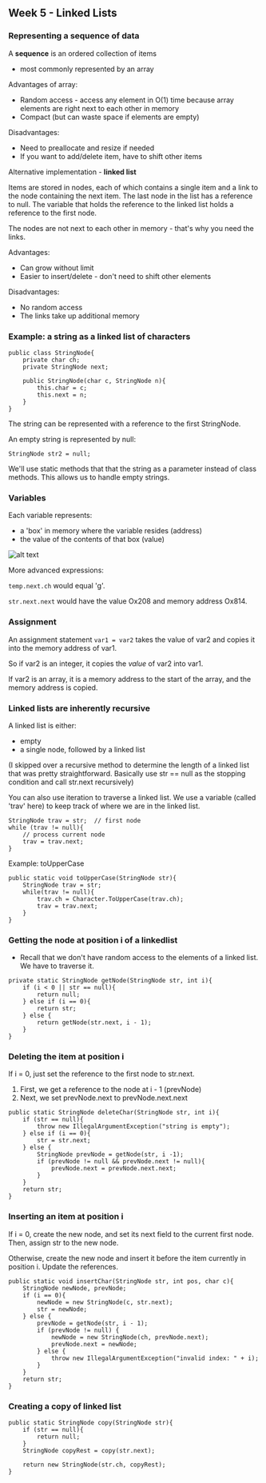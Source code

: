 ## Week 5 - Linked Lists

### Representing a sequence of data

A **sequence** is an ordered collection of items
- most commonly represented by an array

Advantages of array:
- Random access - access any element in O(1) time because array elements are right next to each other in memory
- Compact (but can waste space if elements are empty)

Disadvantages:
- Need to preallocate and resize if needed
- If you want to add/delete item, have to shift other items

Alternative implementation - **linked list**

Items are stored in nodes, each of which contains a single item and a link to the node containing the next item. The last node in the list has a reference to null. The variable that holds the reference to the linked list holds a reference to the first node.

The nodes are not next to each other in memory - that's why you need the links.

Advantages:
- Can grow without limit
- Easier to insert/delete - don't need to shift other elements

Disadvantages:
- No random access
- The links take up additional memory

### Example: a string as a linked list of characters

```
public class StringNode{
    private char ch;
    private StringNode next;

    public StringNode(char c, StringNode n){
        this.char = c;
        this.next = n;
    }
}
```
The string can be represented with a reference to the first StringNode.

An empty string is represented by null:

```StringNode str2 = null;```

We'll use static methods that that the string as a parameter instead of class methods. This allows us to handle empty strings.

### Variables

Each variable represents:
- a 'box' in memory where the variable resides (address)
- the value of the contents of that box (value)

![alt text](week5_screenshot_1.png "Screenshot from lecture")

More advanced expressions:

`temp.next.ch` would equal 'g'.

`str.next.next` would have the value Ox208 and memory address Ox814.

### Assignment

An assignment statement `var1 = var2` takes the value of var2 and copies it into the memory address of var1.

So if var2 is an integer, it copies the _value_ of var2 into var1.

If var2 is an array, it is a memory address to the start of the array, and the memory address is copied. 

### Linked lists are inherently recursive

A linked list is either:
- empty
- a single node, followed by a linked list

(I skipped over a recursive method to determine the length of a linked list that was pretty straightforward. Basically use str == null as the stopping condition and call str.next recursively)

You can also use iteration to traverse a linked list. We use a variable (called 'trav' here) to keep track of where we are in the linked list.

```
StringNode trav = str;  // first node
while (trav != null){
    // process current node
    trav = trav.next;
}
```

Example: toUpperCase

```
public static void toUpperCase(StringNode str){
    StringNode trav = str;
    while(trav != null){
        trav.ch = Character.ToUpperCase(trav.ch);
        trav = trav.next;
    }
}
```

### Getting the node at position i of a linkedlist
- Recall that we don't have random access to the elements of a linked list. We have to traverse it.

```
private static StringNode getNode(StringNode str, int i){
    if (i < 0 || str == null){
        return null;
    } else if (i == 0){
        return str;
    } else {
        return getNode(str.next, i - 1);
    }
}
```

### Deleting the item at position i
If i = 0, just set the reference to the first node to str.next.

1. First, we get a reference to the node at i - 1 (prevNode)
2. Next, we set prevNode.next to prevNode.next.next

```
public static StringNode deleteChar(StringNode str, int i){
    if (str == null){
        throw new IllegalArgumentException("string is empty");
    } else if (i == 0){
        str = str.next;
    } else {
        StringNode prevNode = getNode(str, i -1);
        if (prevNode != null && prevNode.next != null){
            prevNode.next = prevNode.next.next;
        } 
    }
    return str;
}
```

### Inserting an item at position i
If i = 0, create the new node, and set its next field to the current first node. Then, assign str to the new node.

Otherwise, create the new node and insert it before the item currently in position i. Update the references.

```
public static void insertChar(StringNode str, int pos, char c){
    StringNode newNode, prevNode;
    if (i == 0){
        newNode = new StringNode(c, str.next);
        str = newNode;
    } else {
        prevNode = getNode(str, i - 1);
        if (prevNode != null) {
            newNode = new StringNode(ch, prevNode.next);
            prevNode.next = newNode;
        } else {
            throw new IllegalArgumentException("invalid index: " + i);
        }
    }
    return str;
}
```

### Creating a copy of linked list

```
public static StringNode copy(StringNode str){
    if (str == null){
        return null;
    }
    StringNode copyRest = copy(str.next);

    return new StringNode(str.ch, copyRest);
}





